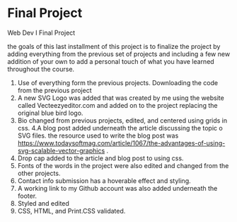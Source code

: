 # Final Project
Web Dev I Final Project

the goals of this last installment of this project is to finalize the project by adding everything from the previous set of projects and including a few new addition of your own to add a personal touch of what you have learned throughout the course.

1. Use of everything form the previous projects. Downloading the code from the previous project
2. A new SVG Logo was added that was created by me using the website called Vecteezyeditor.com and added on to the project replacing the original blue bird logo.
3. Bio changed from previous projects, edited, and centered using grids in css.
4.A blog post added underneath the article discussing the topic o SVG files. the resource used to write the blog post was https://www.todaysoftmag.com/article/1067/the-advantages-of-using-svg-scalable-vector-graphics .
5. Drop cap added to the article and blog post to using css.
6. Fonts of the words in the project were also edited and changed from the other projects.
7. Contact info submission has a hoverable effect and styling.
8. A working link to my Github account was also added underneath the footer.
9. Styled and edited
10. CSS, HTML, and Print.CSS validated.
